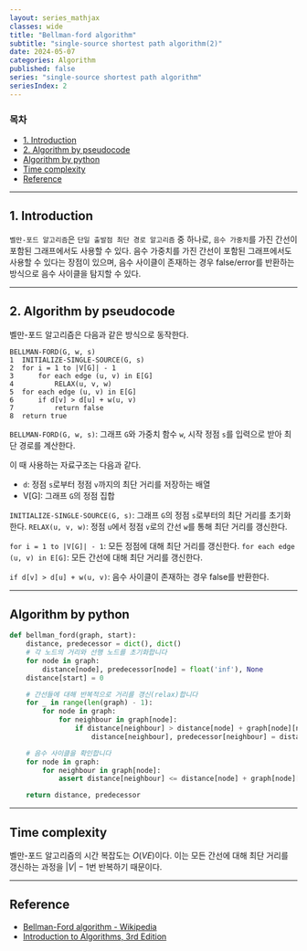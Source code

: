 ```yaml
---
layout: series_mathjax
classes: wide
title: "Bellman-ford algorithm"
subtitle: "single-source shortest path algorithm(2)"
date: 2024-05-07
categories: Algorithm
published: false
series: "single-source shortest path algorithm"
seriesIndex: 2
---
```


### 목차

- [1. Introduction](#1-introduction)
- [2. Algorithm by pseudocode](#2-algorithm-by-pseudocode)
- [Algorithm by python](#algorithm-by-python)
- [Time complexity](#time-complexity)
- [Reference](#reference)

---

## 1. Introduction

`벨만-포드 알고리즘`은 `단일 출발점 최단 경로 알고리즘` 중 하나로, `음수 가중치`를 가진 간선이
 포함된 그래프에서도 사용할 수 있다. 음수 가중치를 가진 간선이 포함된 그래프에서도 사용할
 수 있다는 장점이 있으며, 음수 사이클이 존재하는 경우 false/error를 반환하는 방식으로
 음수 사이클을 탐지할 수 있다.

---

## 2. Algorithm by pseudocode

벨만-포드 알고리즘은 다음과 같은 방식으로 동작한다.

```plaintext
BELLMAN-FORD(G, w, s)
1  INITIALIZE-SINGLE-SOURCE(G, s)
2  for i = 1 to |V[G]| - 1
3      for each edge (u, v) in E[G]
4          RELAX(u, v, w)
5  for each edge (u, v) in E[G]
6      if d[v] > d[u] + w(u, v)
7          return false
8  return true
```

`BELLMAN-FORD(G, w, s)`: 그래프 `G`와 가중치 함수 `w`, 시작 정점 `s`를 입력으로 받아 최단 경로를 계산한다.

이 때 사용하는 자료구조는 다음과 같다.

- `d`: 정점 `s`로부터 정점 `v`까지의 최단 거리를 저장하는 배열
- V[G]: 그래프 `G`의 정점 집합

`INITIALIZE-SINGLE-SOURCE(G, s)`: 그래프 `G`의 정점 `s`로부터의 최단 거리를 초기화한다.
`RELAX(u, v, w)`: 정점 `u`에서 정점 `v`로의 간선 `w`를 통해 최단 거리를 갱신한다.

`for i = 1 to |V[G]| - 1`: 모든 정점에 대해 최단 거리를 갱신한다.
`for each edge (u, v) in E[G]`: 모든 간선에 대해 최단 거리를 갱신한다.

`if d[v] > d[u] + w(u, v)`: 음수 사이클이 존재하는 경우 false를 반환한다.

---

## Algorithm by python

```python
def bellman_ford(graph, start):
    distance, predecessor = dict(), dict()
    # 각 노드의 거리와 선행 노드를 초기화합니다
    for node in graph:
        distance[node], predecessor[node] = float('inf'), None
    distance[start] = 0

    # 간선들에 대해 반복적으로 거리를 갱신(relax)합니다
    for _ in range(len(graph) - 1):
        for node in graph:
            for neighbour in graph[node]:
                if distance[neighbour] > distance[node] + graph[node][neighbour]:
                    distance[neighbour], predecessor[neighbour] = distance[node] + graph[node][neighbour], node

    # 음수 사이클을 확인합니다
    for node in graph:
        for neighbour in graph[node]:
            assert distance[neighbour] <= distance[node] + graph[node][neighbour]

    return distance, predecessor
```

---

## Time complexity

벨만-포드 알고리즘의 시간 복잡도는 $O(VE)$이다. 이는 모든 간선에 대해 최단 거리를 갱신하는
 과정을 $|V| - 1$번 반복하기 때문이다.

---

## Reference

- [Bellman-Ford algorithm - Wikipedia](https://en.wikipedia.org/wiki/Bellman%E2%80%93Ford_algorithm)
- [Introduction to Algorithms, 3rd Edition](https://mitpress.mit.edu/books/introduction-algorithms-third-edition)
